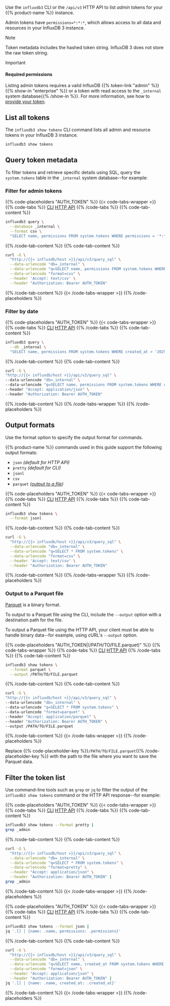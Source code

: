 Use the `influxdb3` CLI or the `/api/v3` HTTP API to list _admin_ tokens for your
{{% product-name %}} instance.

Admin tokens have `permissions=*:*:*`, which allows access to all
data and resources in your InfluxDB 3 instance.

> [!NOTE]
> Token metadata includes the hashed token string.
> InfluxDB 3 does not store the raw token string.

> [!Important]
> #### Required permissions
>
> Listing admin tokens requires a valid InfluxDB {{% token-link "admin" %}}{{% show-in "enterprise" %}} or a token with read access to the `_internal` system database{{% /show-in %}}.
> For more information, see how to [provide your token](/influxdb3/version/admin/tokens/#provide-your-token).

## List all tokens

The `influxdb3 show tokens` CLI command lists all admin and resource tokens in your InfluxDB 3 instance.

```bash
influxdb3 show tokens
```

## Query token metadata

To filter tokens and retrieve specific details using SQL, query the `system.tokens` table in the
`_internal` system database--for example:

### Filter for admin tokens

{{% code-placeholders "AUTH_TOKEN" %}}
{{< code-tabs-wrapper >}}
{{% code-tabs %}}
[CLI](#cli-query-tokens)
[HTTP API](#http-api-query-tokens)
{{% /code-tabs %}}
{{% code-tab-content %}}
<!---------------------------BEGIN CLI----------------------------------------->
```bash
influxdb3 query \
  --database _internal \
  --format csv \
  "SELECT name, permissions FROM system.tokens WHERE permissions = '*:*:*'"
```
<!---------------------------END CLI------------------------------------------->
{{% /code-tab-content %}}
{{% code-tab-content %}}
<!---------------------------BEGIN HTTP API---------------------------------->
```bash
curl -G \
  "http://{{< influxdb/host >}}/api/v3/query_sql" \
  --data-urlencode "db=_internal" \
  --data-urlencode "q=SELECT name, permissions FROM system.tokens WHERE permissions = '*:*:*'" \
  --data-urlencode "format=csv" \
  --header 'Accept: text/csv' \
  --header "Authorization: Bearer AUTH_TOKEN"
```
<!-----------------------------END HTTP API------------------------------------>
{{% /code-tab-content %}}
{{< /code-tabs-wrapper >}}
{{% /code-placeholders %}}

### Filter by date

{{% code-placeholders "AUTH_TOKEN" %}}
{{< code-tabs-wrapper >}}
{{% code-tabs %}}
[CLI](#cli-filter-in-query)
[HTTP API](#http-api-filter-in-query)
{{% /code-tabs %}}
{{% code-tab-content %}}
<!---------------------------BEGIN CLI----------------------------------------->
```bash
influxdb3 query \
  --db _internal \
  "SELECT name, permissions FROM system.tokens WHERE created_at > '2025-01-01 00:00:00'"
```
<!---------------------------END CLI------------------------------------------->
{{% /code-tab-content %}}
{{% code-tab-content %}}
<!---------------------------BEGIN HTTP API---------------------------------->
```bash
curl -G \
"http://{{< influxdb/host >}}/api/v3/query_sql" \
--data-urlencode "db=_internal" \
--data-urlencode "q=SELECT name, permissions FROM system.tokens WHERE created_at > '2025-01-01 00:00:00'" \
--header "Accept: application/json" \
--header "Authorization: Bearer AUTH_TOKEN" 
```
<!-----------------------------END HTTP API------------------------------------>
{{% /code-tab-content %}}
{{% /code-tabs-wrapper %}}
{{% /code-placeholders %}}

## Output formats

Use the format option to specify the output format for
commands.

{{% product-name %}} commands used in this guide support the following output formats:

- `json` _(default for HTTP API)_
- `pretty` _(default for CLI)_
- `jsonl`
- `csv`
- `parquet` _([output to a file](#output-to-a-parquet-file))_

{{% code-placeholders "AUTH_TOKEN" %}}
{{< code-tabs-wrapper >}}
{{% code-tabs %}}
[CLI](#format-using-the-cli)
[HTTP API](#format-using-the-api)
{{% /code-tabs %}}
{{% code-tab-content %}}
<!---------------------------BEGIN CLI----------------------------------------->
```bash
influxdb3 show tokens \
  --format jsonl
```
<!---------------------------END CLI------------------------------------------->
{{% /code-tab-content %}}
{{% code-tab-content %}}
<!---------------------------BEGIN HTTP API---------------------------------->
```bash
curl -G \
  "http://{{< influxdb/host >}}/api/v3/query_sql" \
  --data-urlencode "db=_internal" \
  --data-urlencode "q=SELECT * FROM system.tokens" \
  --data-urlencode "format=csv" \
  --header 'Accept: text/csv' \
  --header "Authorization: Bearer AUTH_TOKEN"
```
{{% /code-tab-content %}}
{{% /code-tabs-wrapper %}}
{{% /code-placeholders %}}

### Output to a Parquet file

[Parquet](https://parquet.apache.org/) is a binary format.

To output to a Parquet file using the CLI, include the `--output` option 
with a destination path for the file.

To output a Parquet file using the HTTP API, your client must be able to handle binary data--for example,
using cURL's `--output` option.

{{% code-placeholders "AUTH_TOKEN|(/PATH/TO/FILE.parquet)" %}}
{{% code-tabs-wrapper %}}
{{% code-tabs %}}
[CLI](#cli-output-to-parquet)
[HTTP API](#http-api-output-to-parquet)
{{% /code-tabs %}}
{{% code-tab-content %}}
<!---------------------------BEGIN CLI----------------------------------------->
```bash
influxdb3 show tokens \
  --format parquet \
  --output /PATH/TO/FILE.parquet
```
{{% /code-tab-content %}}
{{% code-tab-content %}}
<!---------------------------BEGIN HTTP API---------------------------------->
```bash
curl -G \
"http://{{< influxdb/host >}}/api/v3/query_sql" \
--data-urlencode "db=_internal" \
--data-urlencode "q=SELECT * FROM system.tokens" \
--data-urlencode "format=parquet" \
--header "Accept: application/parquet" \
--header "Authorization: Bearer AUTH_TOKEN" \
--output /PATH/TO/FILE.parquet
```
<!-----------------------------END HTTP API------------------------------------>
{{% /code-tab-content %}}
{{< /code-tabs-wrapper >}}
{{% /code-placeholders %}}

Replace {{% code-placeholder-key %}}`/PATH/TO/FILE.parquet`{{% /code-placeholder-key %}}
with the path to the file where you want to save the Parquet data.

## Filter the token list

Use command-line tools such as `grep` or `jq` to filter the output of the
`influxdb3 show tokens` command or the HTTP API response--for example:

{{% code-placeholders "AUTH_TOKEN" %}}
{{< code-tabs-wrapper >}}
{{% code-tabs %}}
[CLI](#cli-filter-admin-using-grep)
[HTTP API](#http-api-filter-admin-using-grep)
{{% /code-tabs %}}
{{% code-tab-content %}}
<!---------------------------BEGIN CLI----------------------------------------->
```bash
influxdb3 show tokens --format pretty |
grep _admin
```
<!---------------------------END CLI------------------------------------------->
{{% /code-tab-content %}}
{{% code-tab-content %}}
<!---------------------------BEGIN HTTP API---------------------------------->
```bash
curl -G \
  "http://{{< influxdb/host >}}/api/v3/query_sql" \
  --data-urlencode "db=_internal" \
  --data-urlencode "q=SELECT * FROM system.tokens" \
  --data-urlencode "format=pretty" \
  --header "Accept: application/json" \
  --header "Authorization: Bearer AUTH_TOKEN" |
grep _admin 
```
<!-----------------------------END HTTP API------------------------------------>
{{% /code-tab-content %}}
{{< /code-tabs-wrapper >}}
{{% /code-placeholders %}}

{{% code-placeholders "AUTH_TOKEN" %}}
{{< code-tabs-wrapper >}}
{{% code-tabs %}}
[CLI](#cli-filter-output-using-jq)
[HTTP API](#http-api-filter-output-using-jq)
{{% /code-tabs %}}
{{% code-tab-content %}}
<!---------------------------BEGIN CLI----------------------------------------->
```bash
influxdb3 show tokens --format json |
jq '.[] | {name: .name, permissions: .permissions}'
```
<!---------------------------END CLI------------------------------------------->
{{% /code-tab-content %}}
{{% code-tab-content %}}
<!---------------------------BEGIN HTTP API---------------------------------->
```bash
curl -G \
  "http://{{< influxdb/host >}}/api/v3/query_sql" \
  --data-urlencode "db=_internal" \
  --data-urlencode "q=SELECT name, created_at FROM system.tokens WHERE permissions = '*:*:*' AND created_at > '2025-01-01 00:00:00'" \
  --data-urlencode "format=json" \
  --header "Accept: application/json" \
  --header "Authorization: Bearer AUTH_TOKEN" |
jq '.[] | {name: .name, created_at: .created_at}'
```
<!-----------------------------END HTTP API------------------------------------>
{{% /code-tab-content %}}
{{< /code-tabs-wrapper >}}
{{% /code-placeholders %}}